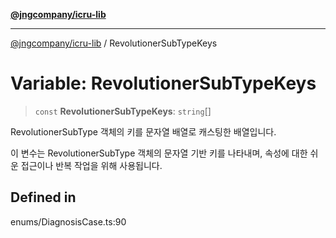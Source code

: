 [**@jngcompany/icru-lib**](../README.md)

***

[@jngcompany/icru-lib](../globals.md) / RevolutionerSubTypeKeys

# Variable: RevolutionerSubTypeKeys

> `const` **RevolutionerSubTypeKeys**: `string`[]

RevolutionerSubType 객체의 키를 문자열 배열로 캐스팅한 배열입니다.

이 변수는 RevolutionerSubType 객체의 문자열 기반 키를 나타내며,
속성에 대한 쉬운 접근이나 반복 작업을 위해 사용됩니다.

## Defined in

enums/DiagnosisCase.ts:90
